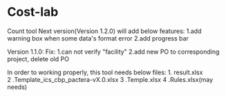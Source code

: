# Cost-lab
Count tool
Next version(Version 1.2.0) will add below features:
1.add warning box when some data's format error
2.add progress bar

Version 1.1.0:
Fix:
1.can not verify "facility"
2.add new PO to corresponding project, delete old PO




In order to working properly, this tool needs below files:
1. result.xlsx
2 .Template_ics_cbp_pactera-vX.0.xlsx
3 .Temple.xlsx
4 .Rules.xlsx(may needs)

